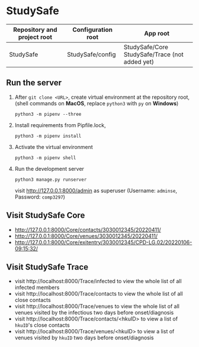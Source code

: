 # StudySafe

| Repository and project root | Configuration root | App root |
| --------------------------- | ------------------ | ---------|
| StudySafe                   | StudySafe/config   | StudySafe/Core<br>StudySafe/Trace (not added yet) |

## Run the server

1. After `git clone <URL>`, create virtual environment at the repository root, <br>(shell commands on **MacOS**, replace `python3` with `py` on **Windows**)

   ```shell
   python3 -m pipenv --three
   ```

2. Install requirements from Pipfile.lock,

   ```shell
   python3 -m pipenv install
   ```

3. Activate the virtual environment

   ``` shell
   python3 -m pipenv shell
   ```

4. Run the development server

   ```shell
   python3 manage.py runserver
   ```

   visit http://127.0.0.1:8000/admin as superuser (Username: `adminse`, Password: `comp3297`)

## Visit StudySafe Core

 - http://127.0.0.1:8000/Core/contacts/3030012345/20220411/
 - http://127.0.0.1:8000/Core/venues/3030012345/20220411/
 - http://127.0.0.1:8000/Core/exitentry/3030012345/CPD-LG.02/20220106-09:15:32/

## Visit StudySafe Trace
 - visit http://localhost:8000/Trace/infected to view the whole list of all infected members
 - visit http://localhost:8000/Trace/contacts to view the whole list of all close contacts
 - visit http://localhost:8000/Trace/venues to view the whole list of all venues visited by the infectious two days before onset/diagnosis
 - visit http://localhost:8000/Trace/contacts/<hkuID\> to view a list of `hkuID`'s close contacts
 - visit http://localhost:8000/Trace/venues/<hkuID\> to view a list of venues visited by `hkuID` two days before onset/diagnosis
